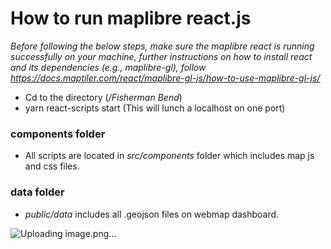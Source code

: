 
# How to run maplibre react.js


<em> Before following the below steps, make sure the maplibre react is running successfully on your machine, further instructions on how to install react and its dependencies (e.g., maplibre-gl), follow https://docs.maptiler.com/react/maplibre-gl-js/how-to-use-maplibre-gl-js/</em>

- Cd to the directory (<em>/Fisherman Bend</em>) 
- yarn react-scripts start (This will lunch a localhost on one port)

### components folder
- All scripts are located in <em>src/components</em> folder which includes map js and css files.

### data folder
- <em>public/data</em> includes all .geojson files on webmap dashboard.


![Uploading image.png…]()
